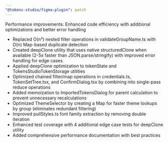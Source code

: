 ```yaml
---
"@tokens-studio/figma-plugin": patch
---
```


Performance improvements: Enhanced code efficiency with additional optimizations and better error handling

- Replaced O(n²) nested filter operations in validateGroupName.ts with O(n) Map-based duplicate detection
- Created deepClone utility that uses native structuredClone when available (2-5x faster than JSON.parse/stringify) with improved error handling for edge cases
- Applied deepClone optimization to tokenState and TokensStudioTokenStorage utilities
- Optimized chained filter/map operations in credentials.ts, TokenSetTree.tsx, and ConfirmDialog.tsx by combining into single-pass reduce operations
- Added memoization to ImportedTokensDialog for parent calculation to prevent unnecessary recalculations
- Optimized ThemeSelector by creating a Map for faster theme lookups by group (eliminates redundant filtering)
- Improved pullStyles.ts font family extraction by removing double iteration
- Enhanced test coverage with 4 additional edge case tests for deepClone utility
- Added comprehensive performance documentation with best practices
